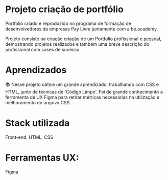 # Projeto criação de portfólio
 
Portfolio criado e reproduzido no programa de formação de desenvolvedores da empresas Pay Livre juntamente com a be.academy.

Projeto consiste na criação criação de um Portfolio profissional e pessoal, demostrando projetos realizados e também uma breve descrição do profissional com cases de sucesso.

# Aprendizados
📚 Nesse projeto obtive um grande aprendizado, trabalhando com CSS e HTML, junto de técnicas de 'Código Limpo'. Foi de grande conhecimento a ferramenta de UX Figma para retirar métricas necessárias na utilização e melhoramento do arquivo CSS.

# Stack utilizada
Front-end: HTML, CSS

# Ferramentas UX: 
Figma  

